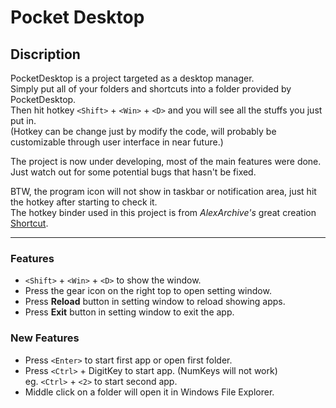 # Pocket Desktop

## Discription
PocketDesktop is a project targeted as a desktop manager.  
Simply put all of your folders and shortcuts into a folder provided by PocketDesktop.  
Then hit hotkey ```<Shift>``` + ```<Win>``` + ```<D>``` and you will see all the stuffs you just put in.  
(Hotkey can be change just by modify the code, will probably be customizable through user interface in near future.)

The project is now under developing, most of the main features were done.  
Just watch out for some potential bugs that hasn't be fixed.

BTW, the program icon will not show in taskbar or notification area, just hit the hotkey after starting to check it.  
The hotkey binder used in this project is from *AlexArchive's* great creation [Shortcut](https://github.com/AlexArchive/Shortcut).

---

### Features
+ ```<Shift>``` + ```<Win>``` + ```<D>``` to show the window.
+ Press the gear icon on the right top to open setting window.
+ Press **Reload** button in setting window to reload showing apps.
+ Press **Exit** button in setting window to exit the app.

### New Features
+ Press ```<Enter>``` to start first app or open first folder.
+ Press ```<Ctrl>``` + DigitKey to start app. (NumKeys will not work) \
  eg. ```<Ctrl>``` + ```<2>``` to start second app.
+ Middle click on a folder will open it in Windows File Explorer.